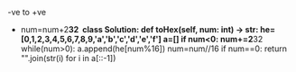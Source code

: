 -ve to +ve
* num=num+2**32
​
class Solution:
def toHex(self, num: int) -> str:
he=[0,1,2,3,4,5,6,7,8,9,'a','b','c','d','e','f']
a=[]
if num<0:
num+=2**32
while(num>0):
a.append(he[num%16])
num=num//16
if num==0:
return "".join(str(i) for i in a[::-1])